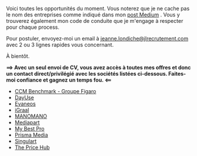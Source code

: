 Voici toutes les opportunités du moment. Vous noterez que je ne cache pas le nom des entreprises comme indiqué dans mon <a href="https://medium.com/@jlondiche/jarr%C3%AAte-le-recrutement-propri%C3%A9taire-je-d%C3%A9marre-l-open-source-6e33463aec9">post Medium</a> . Vous y trouverez également mon code de conduite que je m'engage à respecter pour chaque process.

Pour postuler, envoyez-moi un email à <a href="mailto:jeanne.londiche@jlrecrutement.com">jeanne.londiche@jlrecrutement.com</a> avec 2 ou 3 lignes rapides vous concernant.

À bientôt.

**==> Avec un seul envoi de CV, vous avez accès à toutes mes offres et donc un contact direct/privilégié avec les sociétés listées ci-dessous. Faites-moi confiance et gagnez un temps fou. <==**

- [CCM Benchmark - Groupe Figaro](#file-ccmbenchmark-md)
- [DayUse](#file-dayuse-md)
- [Evaneos](#file-evaneos-md)
- [iGraal](#file-igraal-md)
- [MANOMANO](#file-manomano-md)
- [Mediapart](#file-mediapart-md)
- [My Best Pro](#file-mybestpro-md)
- [Prisma Media](#file-prismamedia-md)
- [Singulart](#file-singulart-md)
- [The Price Hub](#file-the-price-hub-md)
